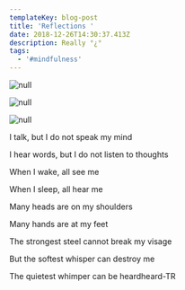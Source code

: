 ```yaml
---
templateKey: blog-post
title: 'Reflections '
date: 2018-12-26T14:30:37.413Z
description: Really °¿°
tags:
  - '#mindfulness'
---
```

![null](/img/tumblr_m3eku2puvp1qb3f0ao1_500.gif)

>

![null](/img/51edjse-zll._ac_sy400_.jpg)

![null](/img/img_20181226_092908_01.jpg)

I talk, but I do not speak my mind



I hear words, but I do not listen to thoughts



When I wake, all see me



When I sleep, all hear me



Many heads are on my shoulders



Many hands are at my feet



The strongest steel cannot break my visage



But the softest whisper can destroy me



The quietest whimper can be heardheard-TR
